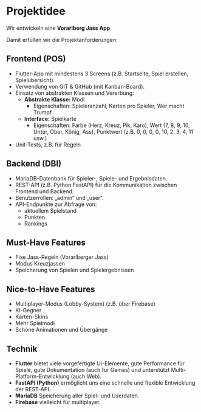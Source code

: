 # Projektidee

Wir entwickeln eine **Vorarlberg Jass App**.

Damit erfüllen wir die Projektanforderungen:

## Frontend (POS)

- Flutter-App mit mindestens 3 Screens (z.B. Startseite, Spiel erstellen, Spielübersicht).
- Verwendung von GIT & GitHub (mit Kanban-Board).
- Einsatz von abstrakten Klassen und Vererbung:
  - **Abstrakte Klasse:** Modi
    - Eigenschaften: Spieleranzahl, Karten pro Spieler, Wer macht Trumpf
  - **Interface:** Spielkarte
    - Eigenschaften: Farbe (Herz, Kreuz, Pik, Karo), Wert (7, 8, 9, 10, Unter, Ober, König, Ass), Punktwert (z.B. 0, 0, 0, 0, 10, 2, 3, 4, 11 usw.)
- Unit-Tests, z.B. für Regeln

## Backend (DBI)

- MariaDB-Datenbank für Spieler-, Spiele- und Ergebnisdaten.
- REST-API (z.B. Python FastAPI) für die Kommunikation zwischen Frontend und Backend.
- Benutzerrollen: „admin“ und „user“.
- API-Endpunkte zur Abfrage von:
  - aktuellem Spielstand
  - Punkten
  - Rankings

## Must-Have Features

- Fixe Jass-Regeln (Vorarlberger Jass)
- Modus Kreuzjassen
- Speicherung von Spielen und Spielergebnissen

## Nice-to-Have Features

- Multiplayer-Modus (Lobby-System) (z.B. über Firebase)
- KI-Gegner
- Karten-Skins
- Mehr Spielmodi
- Schöne Animationen und Übergänge

## Technik

- **Flutter** bietet viele vorgefertigte UI-Elemente, gute Performance für Spiele, gute Dokumentation (auch für Games) und unterstützt Multi-Platform-Entwicklung (auch Web).
- **FastAPI (Python)** ermöglicht uns eine schnelle und flexible Entwicklung der REST-API.
- **MariaDB** Speicherung aller Spiel- und Userdaten.
- **Firebase** vielleicht für multiplayer.
